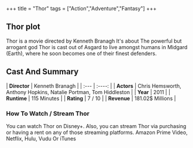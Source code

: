 +++
title = "Thor"
tags = ["Action","Adventure","Fantasy"]
+++
## Thor plot
Thor is a movie directed by Kenneth Branagh It's about The powerful but arrogant god Thor is cast out of Asgard to live amongst humans in Midgard (Earth), where he soon becomes one of their finest defenders.
## Cast And Summary
| **Director**      | Kenneth Branagh |
    | :---        |    :----:   |
    |  **Actors** | Chris Hemsworth, Anthony Hopkins, Natalie Portman, Tom Hiddleston |
    | **Year**   | 2011    |
    |  **Runtime** | 115 Minutes |
    |  **Rating** | 7 / 10 | 
    |  **Revenue** | 181.02$ Millions |
### How To Watch / Stream Thor
You can watch Thor on Disney+.
Also, you can stream Thor via purchasing or having a rent on any of those streaming platforms.
Amazon Prime Video, Netflix, Hulu, Vudu Or iTunes